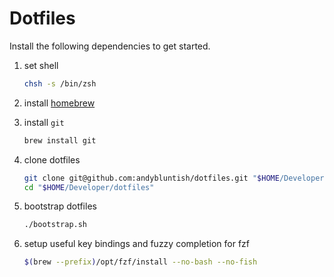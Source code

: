 # Dotfiles

Install the following dependencies to get started.

1. set shell

   ```sh
   chsh -s /bin/zsh
   ```

2. install [homebrew](https://brew.sh)

3. install `git`

   ```sh
   brew install git
   ```

4. clone dotfiles

   ```sh
   git clone git@github.com:andybluntish/dotfiles.git "$HOME/Developer/dotfiles"
   cd "$HOME/Developer/dotfiles"
   ```

5. bootstrap dotfiles

   ```sh
   ./bootstrap.sh
   ```

6. setup useful key bindings and fuzzy completion for fzf

   ```sh
   $(brew --prefix)/opt/fzf/install --no-bash --no-fish
   ```
